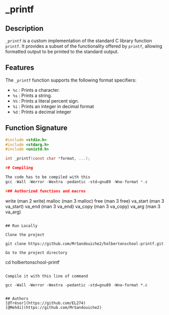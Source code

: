 # _printf

## Description

`_printf` is a custom implementation of the standard C library function `printf`. It provides a subset of the functionality offered by `printf`, allowing formatted output to be printed to the standard output.

## Features

The `_printf` function supports the following format specifiers:
- `%c` : Prints a character.
- `%s` : Prints a string.
- `%%` : Prints a literal percent sign.
- `%i` : Prints an integer in decimal format
- `%d` : Prints a decimal integer

## Function Signature

```c
#include <stdio.h>
#include <stdarg.h>
#include <unistd.h>

int _printf(const char *format, ...);

## Compiling

The code has to be compiled with this
gcc -Wall -Werror -Wextra -pedantic -std=gnu89 -Wno-format *.c

### Authorized functions and macros
```
write (man 2 write)
malloc (man 3 malloc)
free (man 3 free)
va_start (man 3 va_start)
va_end (man 3 va_end)
va_copy (man 3 va_copy)
va_arg (man 3 va_arg)
```

## Run Locally

Clone the project

```
	git clone https://github.com/MrSandouiche2/holbertonschool-printf.git
```
Go to the project directory

```
  cd holbertonschool-printf
```

Compile it with this line of command

```
    gcc -Wall -Werror -Wextra -pedantic -std=gnu89 -Wno-format *.c
```

## Authors
[@Trésor](https://github.com/EL274)
[@Mehdi](https://github.com/MrSandouiche2)



